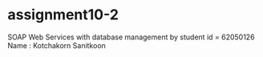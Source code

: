 # assignment10-2
SOAP Web Services with database management by student id = 62050126 Name : Kotchakorn Sanitkoon
